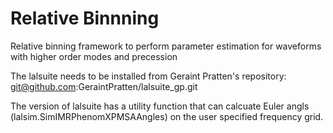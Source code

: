 # Relative Binnning 
Relative binning framework to perform parameter estimation for waveforms with higher order modes and precession

The lalsuite needs to be installed from Geraint Pratten's repository: git@github.com:GeraintPratten/lalsuite_gp.git

The version of lalsuite has a utility function that can calcuate Euler angls (lalsim.SimIMRPhenomXPMSAAngles) on the user specified frequency grid. 
